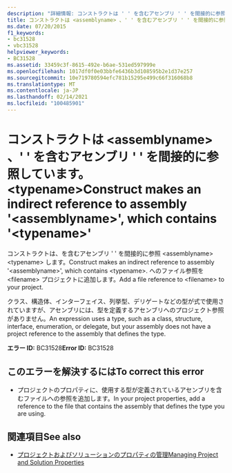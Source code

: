 ```yaml
---
description: "詳細情報: コンストラクトは ' ' を含むアセンブリ ' ' を間接的に参照します。 <assemblyname> <typename>"
title: コンストラクトは <assemblyname> 、' ' を含むアセンブリ ' ' を間接的に参照しています。 <typename>
ms.date: 07/20/2015
f1_keywords:
- bc31528
- vbc31528
helpviewer_keywords:
- BC31528
ms.assetid: 33459c3f-8615-492e-b6ae-531ed597999e
ms.openlocfilehash: 1017df0f0e03bbfe6436b3d108595b2e1d37e257
ms.sourcegitcommit: 10e719780594efc781b15295e499c66f316068b8
ms.translationtype: MT
ms.contentlocale: ja-JP
ms.lasthandoff: 02/14/2021
ms.locfileid: "100485901"
---
```

# <a name="construct-makes-an-indirect-reference-to-assembly-assemblyname-which-contains-typename"></a><span data-ttu-id="4b34e-103">コンストラクトは \<assemblyname> 、' ' を含むアセンブリ ' ' を間接的に参照しています。 \<typename></span><span class="sxs-lookup"><span data-stu-id="4b34e-103">Construct makes an indirect reference to assembly '\<assemblyname>', which contains '\<typename>'</span></span>

<span data-ttu-id="4b34e-104">コンストラクトは、を含むアセンブリ ' ' を間接的に参照 \<assemblyname> \<typename> します。</span><span class="sxs-lookup"><span data-stu-id="4b34e-104">Construct makes an indirect reference to assembly '\<assemblyname>', which contains \<typename>.</span></span> <span data-ttu-id="4b34e-105">へのファイル参照を \<filename> プロジェクトに追加します。</span><span class="sxs-lookup"><span data-stu-id="4b34e-105">Add a file reference to \<filename> to your project.</span></span>  
  
 <span data-ttu-id="4b34e-106">クラス、構造体、インターフェイス、列挙型、デリゲートなどの型が式で使用されていますが、アセンブリには、型を定義するアセンブリへのプロジェクト参照がありません。</span><span class="sxs-lookup"><span data-stu-id="4b34e-106">An expression uses a type, such as a class, structure, interface, enumeration, or delegate, but your assembly does not have a project reference to the assembly that defines the type.</span></span>  
  
 <span data-ttu-id="4b34e-107">**エラー ID:** BC31528</span><span class="sxs-lookup"><span data-stu-id="4b34e-107">**Error ID:** BC31528</span></span>  
  
## <a name="to-correct-this-error"></a><span data-ttu-id="4b34e-108">このエラーを解決するには</span><span class="sxs-lookup"><span data-stu-id="4b34e-108">To correct this error</span></span>  
  
- <span data-ttu-id="4b34e-109">プロジェクトのプロパティに、使用する型が定義されているアセンブリを含むファイルへの参照を追加します。</span><span class="sxs-lookup"><span data-stu-id="4b34e-109">In your project properties, add a reference to the file that contains the assembly that defines the type you are using.</span></span>  
  
## <a name="see-also"></a><span data-ttu-id="4b34e-110">関連項目</span><span class="sxs-lookup"><span data-stu-id="4b34e-110">See also</span></span>

- [<span data-ttu-id="4b34e-111">プロジェクトおよびソリューションのプロパティの管理</span><span class="sxs-lookup"><span data-stu-id="4b34e-111">Managing Project and Solution Properties</span></span>](/visualstudio/ide/managing-project-and-solution-properties)

